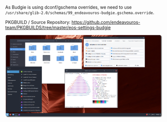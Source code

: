 As Budgie is using dconf/gschema overrides, we need to use 
`/usr/share/glib-2.0/schemas/99_endeavouros-budgie.gschema.override`.

PKGBUILD / Source Repository:
https://github.com/endeavouros-team/PKGBUILDS/tree/master/eos-settings-budgie

![eos-budgie](https://raw.githubusercontent.com/endeavouros-team/endeavouros-DE-fixes/main/budgie/budgie.png)


